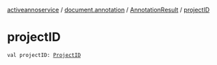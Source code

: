 [activeannoservice](../../index.md) / [document.annotation](../index.md) / [AnnotationResult](index.md) / [projectID](./project-i-d.md)

# projectID

`val projectID: `[`ProjectID`](../../project/-project-i-d.md)